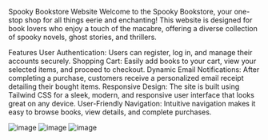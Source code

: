 Spooky Bookstore Website
Welcome to the Spooky Bookstore, your one-stop shop for all things eerie and enchanting! This website is designed for book lovers who enjoy a touch of the macabre, offering a diverse collection of spooky novels, ghost stories, and thrillers.

Features
User Authentication: Users can register, log in, and manage their accounts securely.
Shopping Cart: Easily add books to your cart, view your selected items, and proceed to checkout.
Dynamic Email Notifications: After completing a purchase, customers receive a personalized email receipt detailing their bought items.
Responsive Design: The site is built using Tailwind CSS for a sleek, modern, and responsive user interface that looks great on any device.
User-Friendly Navigation: Intuitive navigation makes it easy to browse books, view details, and complete purchases.



![image](https://github.com/user-attachments/assets/af53b995-33bd-4483-85cf-419e6fd8f150)
![image](https://github.com/user-attachments/assets/d302834a-0e21-4226-bab2-ce64c2a8756a)
![image](https://github.com/user-attachments/assets/5bace9d5-698f-48a9-964b-0f2af64be71a)
